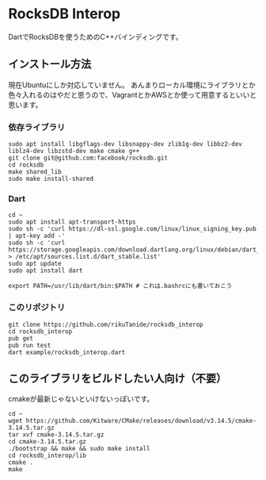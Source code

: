 # RocksDB Interop

DartでRocksDBを使うためのC++バインディングです。

## インストール方法

現在Ubuntuにしか対応していません。
あんまりローカル環境にライブラリとか色々入れるのはやだと思うので、VagrantとかAWSとか使って用意するといいと思います。

### 依存ライブラリ
```
sudo apt install libgflags-dev libsnappy-dev zlib1g-dev libbz2-dev liblz4-dev libzstd-dev make cmake g++
git clone git@github.com:facebook/rocksdb.git
cd rocksdb
make shared_lib
sudo make install-shared
```

### Dart

```
cd ~
sudo apt install apt-transport-https
sudo sh -c 'curl https://dl-ssl.google.com/linux/linux_signing_key.pub | apt-key add -'
sudo sh -c 'curl https://storage.googleapis.com/download.dartlang.org/linux/debian/dart_stable.list > /etc/apt/sources.list.d/dart_stable.list'
sudo apt update
sudo apt install dart

export PATH=/usr/lib/dart/bin:$PATH # これは.bashrcにも書いておこう
```

### このリポジトリ
```
git clone https://github.com/rikuTanide/rocksdb_interop
cd rocksdb_interop
pub get
pub run test
dart example/rocksdb_interop.dart
```


## このライブラリをビルドしたい人向け（不要）
cmakeが最新じゃないといけないっぽいです。

```
cd ~
wget https://github.com/Kitware/CMake/releases/download/v3.14.5/cmake-3.14.5.tar.gz
tar xvf cmake-3.14.5.tar.gz
cd cmake-3.14.5.tar.gz
./bootstrap && make && sudo make install
cd rocksdb_interop/lib
cmake .
make

```